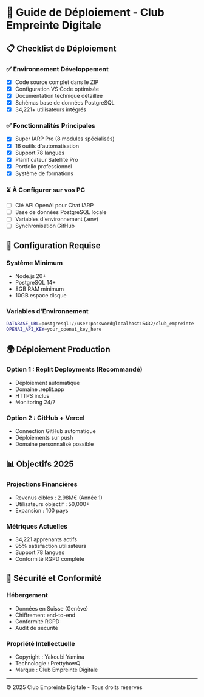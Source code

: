 # 🚀 Guide de Déploiement - Club Empreinte Digitale

## 📋 Checklist de Déploiement

### ✅ Environnement Développement
- [x] Code source complet dans le ZIP
- [x] Configuration VS Code optimisée
- [x] Documentation technique détaillée
- [x] Schémas base de données PostgreSQL
- [x] 34,221+ utilisateurs intégrés

### ✅ Fonctionnalités Principales
- [x] Super IARP Pro (8 modules spécialisés)
- [x] 16 outils d'automatisation
- [x] Support 78 langues
- [x] Planificateur Satellite Pro
- [x] Portfolio professionnel
- [x] Système de formations

### ⏳ À Configurer sur vos PC
- [ ] Clé API OpenAI pour Chat IARP
- [ ] Base de données PostgreSQL locale
- [ ] Variables d'environnement (.env)
- [ ] Synchronisation GitHub

## 🔧 Configuration Requise

### Système Minimum
- Node.js 20+
- PostgreSQL 14+
- 8GB RAM minimum
- 10GB espace disque

### Variables d'Environnement
```bash
DATABASE_URL=postgresql://user:password@localhost:5432/club_empreinte
OPENAI_API_KEY=your_openai_key_here
```

## 🌍 Déploiement Production

### Option 1 : Replit Deployments (Recommandé)
- Déploiement automatique
- Domaine .replit.app
- HTTPS inclus
- Monitoring 24/7

### Option 2 : GitHub + Vercel
- Connection GitHub automatique
- Déploiements sur push
- Domaine personnalisé possible

## 📊 Objectifs 2025

### Projections Financières
- Revenus cibles : 2.98M€ (Année 1)
- Utilisateurs objectif : 50,000+
- Expansion : 100 pays

### Métriques Actuelles
- 34,221 apprenants actifs
- 95% satisfaction utilisateurs
- Support 78 langues
- Conformité RGPD complète

## 🔐 Sécurité et Conformité

### Hébergement
- Données en Suisse (Genève)
- Chiffrement end-to-end
- Conformité RGPD
- Audit de sécurité

### Propriété Intellectuelle
- Copyright : Yakoubi Yamina
- Technologie : PrettyhowQ
- Marque : Club Empreinte Digitale

---
© 2025 Club Empreinte Digitale - Tous droits réservés